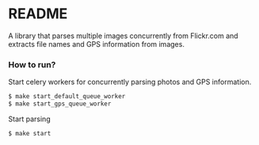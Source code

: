 # README #

A library that parses multiple images concurrently from Flickr.com and extracts file names and GPS information from images.

### How to run? ###

Start celery workers for concurrently parsing photos and GPS information.
```sh
$ make start_default_queue_worker
$ make start_gps_queue_worker
```

Start parsing
```sh
$ make start
```

